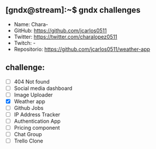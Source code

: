 ## [gndx@stream]:~\$ gndx challenges

- Name: Chara-
- GitHub: https://github.com/jcarlos0511
- Twitter: https://twitter.com/charalopez0511
- Twitch: -
- Repositorio: https://github.com/jcarlos0511/weather-app

## challenge:

- [ ] 404 Not found
- [ ] Social media dashboard
- [ ] Image Uploader
- [x] Weather app
- [ ] Github Jobs
- [ ] IP Address Tracker
- [ ] Authentication App
- [ ] Pricing component
- [ ] Chat Group
- [ ] Trello Clone
